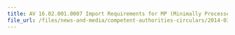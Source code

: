 ```yaml
---
title: AV 16.02.001.0007 Import Requirements for MP (Minimally Processed) Coconuts from Malaysia 
file_url: /files/news-and-media/competent-authorities-circulars/2014-03-19-CA.pdf
---
```

